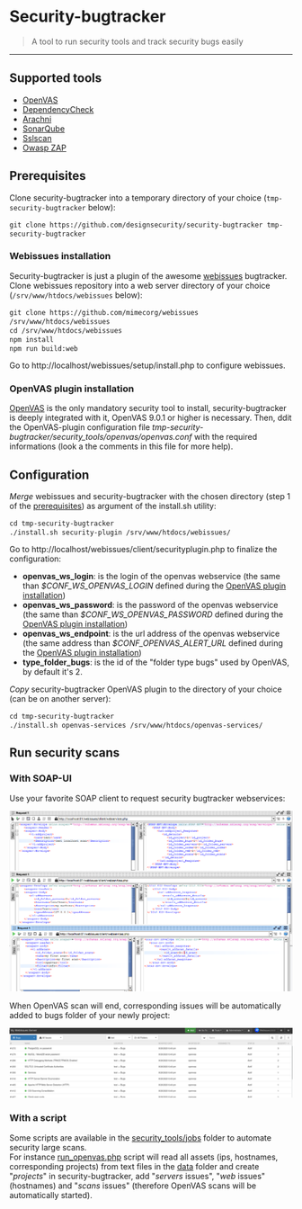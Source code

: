 # Security-bugtracker
> A tool to run security tools and track security bugs easily

---

## Supported tools
- [OpenVAS](https://www.openvas.org/)
- [DependencyCheck](https://github.com/jeremylong/DependencyCheck)
- [Arachni](https://www.arachni-scanner.com/)
- [SonarQube](https://www.sonarqube.org/)
- [Sslscan](https://github.com/rbsec/sslscan)
- [Owasp ZAP](https://www.zaproxy.org/)

## Prerequisites

Clone security-bugtracker into a temporary directory of your choice (`tmp-security-bugtracker` below):

```shell
git clone https://github.com/designsecurity/security-bugtracker tmp-security-bugtracker
```

### Webissues installation
Security-bugtracker is just a plugin of the awesome [webissues](https://github.com/mimecorg/webissues) bugtracker.  
Clone webissues repository into a web server directory of your choice (`/srv/www/htdocs/webissues` below):

```shell
git clone https://github.com/mimecorg/webissues /srv/www/htdocs/webissues
cd /srv/www/htdocs/webissues
npm install
npm run build:web
```

Go to http://localhost/webissues/setup/install.php to configure webissues.

### OpenVAS plugin installation

[OpenVAS](https://www.openvas.org/) is the only mandatory security tool to install, security-bugtracker is deeply integrated with it, OpenVAS 9.0.1 or higher is necessary. Then, ddit the OpenVAS-plugin configuration file *tmp-security-bugtracker/security_tools/openvas/openvas.conf* with the required informations (look a the comments in this file for more help).  

## Configuration

*Merge* webissues and security-bugtracker with the chosen directory (step 1 of the [prerequisites](#prerequisites)) as argument of the install.sh utility:
```shell
cd tmp-security-bugtracker
./install.sh security-plugin /srv/www/htdocs/webissues/
```

Go to http://localhost/webissues/client/securityplugin.php to finalize the configuration:
- **openvas_ws_login**: is the login of the openvas webservice (the same than *$CONF_WS_OPENVAS_LOGIN* defined during the [OpenVAS plugin installation](#openvas-plugin-installation))
- **openvas_ws_password**: is the password of the openvas webservice (the same than *$CONF_WS_OPENVAS_PASSWORD* defined during the [OpenVAS plugin installation](#openvas-plugin-installation))
- **openvas_ws_endpoint**: is the url address of the openvas webservice (the same address than *$CONF_OPENVAS_ALERT_URL* defined during the [OpenVAS plugin installation](#openvas-plugin-installation))
- **type_folder_bugs**: is the id of the "folder type bugs" used by OpenVAS, by default it's 2.


*Copy* security-bugtracker OpenVAS plugin to the directory of your choice (can be on another server):
```shell
cd tmp-security-bugtracker
./install.sh openvas-services /srv/www/htdocs/openvas-services/
```

## Run security scans

### With SOAP-UI

Use your favorite SOAP client to request security bugtracker webservices:

![ScreenShot](./soapuidemo.png)

When OpenVAS scan will end, corresponding issues will be automatically added to bugs folder of your newly project:

![ScreenShot](./resultbugsdemo.png)

### With a script

Some scripts are available in the [security_tools/jobs](./security_tools/jobs) folder to automate security large scans.  
For instance [run_openvas.php](./security_tools/jobs/run_openvas.php) script will read all assets (ips, hostnames, corresponding projects) from text files in the [data](./security_tools/jobs/data/) folder and create "*projects*" in security-bugtracker, add "*servers* issues", "*web* issues" (hostnames) and "*scans* issues" (therefore OpenVAS scans will be automatically started).


